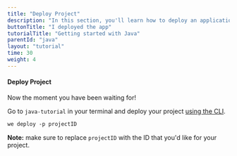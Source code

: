 ```yaml
---
title: "Deploy Project"
description: "In this section, you'll learn how to deploy an application using Java."
buttonTitle: "I deployed the app"
tutorialTitle: "Getting started with Java"
parentId: "java"
layout: "tutorial"
time: 30
weight: 4
---
```


#### Deploy Project

Now the moment you have been waiting for!

Go to `java-tutorial` in your terminal and deploy your project [using the CLI](/docs/intro/using-the-command-line/).

```xml
we deploy -p projectID
```

**Note:** make sure to replace `projectID` with the ID that you'd like for your project.

